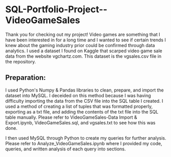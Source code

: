 # SQL-Portfolio-Project--VideoGameSales

Thank you for checking out my project! Video games are something that I have been interested in for a long time and I wanted to see if certain trends I knew about
the gaming industry prior could be confirmed through data analytics. I used a dataset I found on Kaggle that scarped video game sale data from the website vgchartz.com.
This dataset is the vgsales.csv file in the repository.

## Preparation:
I used Python's Numpy & Pandas libraries to clean, prepare, and import the dataset into MySQL. I deceided on this method because I was having difficulty importing the data from
the CSV file into the SQL table I created. I used a method of creating a list of tuples that was formatted properly, exporting as a txt file, and adding the contents of the
txt file into the SQL table manually. Please refer to VideoGameSales-Data Import & Export.ipynb, VideoGameSales.sql, and vgsales.txt to see how this was done.

I then used MySQL through Python to create my queries for further analysis. Please refer to Analyze_VideoGameSales.ipynb where I provided my code, queries, and written analysis of 
each query into sections. 

